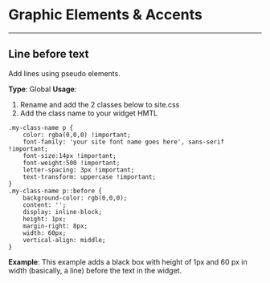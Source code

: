 # Graphic Elements & Accents
---

## Line before text
Add lines using pseudo elements.

**Type**: Global
**Usage**:
1. Rename and add the 2 classes below to site.css
2. Add the class name to your widget HMTL
```
.my-class-name p {
    color: rgba(0,0,0) !important;
    font-family: 'your site font name goes here', sans-serif !important;
    font-size:14px !important;
    font-weight:500 !important;
    letter-spacing: 3px !important;
    text-transform: uppercase !important; 
}
.my-class-name p::before {
    background-color: rgb(0,0,0);
    content: '';
    display: inline-block;
    height: 1px;
    margin-right: 8px;
    width: 60px;
    vertical-align: middle;
}
```
**Example**:
This example adds a black box with height of 1px and 60 px in width (basically, a line) before the text in the widget.